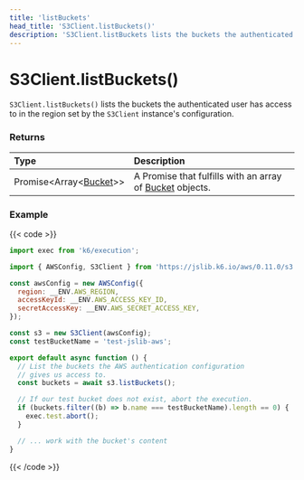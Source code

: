 ```yaml
---
title: 'listBuckets'
head_title: 'S3Client.listBuckets()'
description: 'S3Client.listBuckets lists the buckets the authenticated user has access to'
---
```


# S3Client.listBuckets()

`S3Client.listBuckets()` lists the buckets the authenticated user has access to in the region set by the `S3Client` instance's configuration.

### Returns

| Type                                                                                                        | Description                                                                                                                                   |
| :---------------------------------------------------------------------------------------------------------- | :-------------------------------------------------------------------------------------------------------------------------------------------- |
| Promise<Array<[Bucket](https://grafana.com/docs/k6/<K6_VERSION>/javascript-api/jslib/aws/s3client/bucket)>> | A Promise that fulfills with an array of [Bucket](https://grafana.com/docs/k6/<K6_VERSION>/javascript-api/jslib/aws/s3client/bucket) objects. |

### Example

{{< code >}}

```javascript
import exec from 'k6/execution';

import { AWSConfig, S3Client } from 'https://jslib.k6.io/aws/0.11.0/s3.js';

const awsConfig = new AWSConfig({
  region: __ENV.AWS_REGION,
  accessKeyId: __ENV.AWS_ACCESS_KEY_ID,
  secretAccessKey: __ENV.AWS_SECRET_ACCESS_KEY,
});

const s3 = new S3Client(awsConfig);
const testBucketName = 'test-jslib-aws';

export default async function () {
  // List the buckets the AWS authentication configuration
  // gives us access to.
  const buckets = await s3.listBuckets();

  // If our test bucket does not exist, abort the execution.
  if (buckets.filter((b) => b.name === testBucketName).length == 0) {
    exec.test.abort();
  }

  // ... work with the bucket's content
}
```

{{< /code >}}
